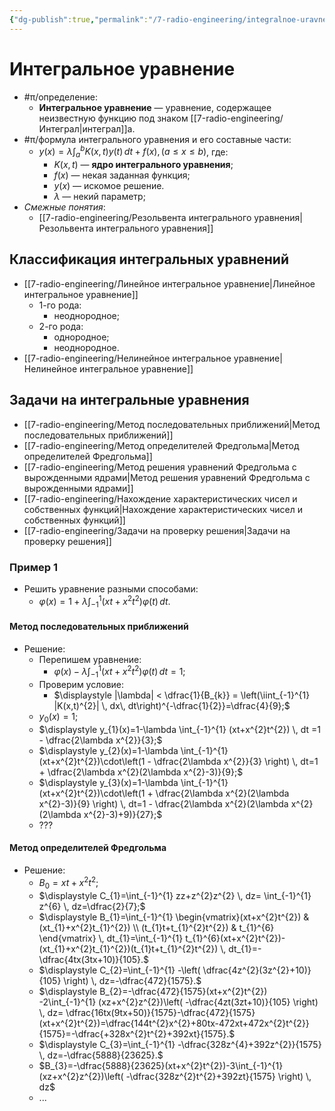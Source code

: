 ```yaml
---
{"dg-publish":true,"permalink":"/7-radio-engineering/integralnoe-uravnenie/","title":"Интегральное уравнение","tags":["математика","ммпэд"]}
---
```



# Интегральное уравнение

- #π/определение:
	- **Интегральное уравнение** — уравнение, содержащее неизвестную функцию под знаком [[7-radio-engineering/Интеграл\|интеграл]]а.
- #π/формула интегрального уравнения и его составные части:
	- $\displaystyle y(x)=\lambda \int_{a}^b K(x,t)y(t) \, dt + f(x), \, (a\leq x \leq b)$, где:
		- $K(x,t)$ — **ядро интегрального уравнения**;
		- $f(x)$ — некая заданная функция;
		- $y(x)$ — искомое решение.
		- $\lambda$ — некий параметр;
- *Смежные понятия*:
	- [[7-radio-engineering/Резольвента интегрального уравнения\|Резольвента интегрального уравнения]]

## Классификация интегральных уравнений

- [[7-radio-engineering/Линейное интегральное уравнение\|Линейное интегральное уравнение]]
	- 1-го рода:
		- неоднородное;
	- 2-го рода:
		- однородное;
		- неоднородное.
- [[7-radio-engineering/Нелинейное интегральное уравнение\|Нелинейное интегральное уравнение]]

## Задачи на интегральные уравнения

- [[7-radio-engineering/Метод последовательных приближений\|Метод последовательных приближений]]
- [[7-radio-engineering/Метод определителей Фредгольма\|Метод определителей Фредгольма]]
- [[7-radio-engineering/Метод решения уравнений Фредгольма с вырожденными ядрами\|Метод решения уравнений Фредгольма с вырожденными ядрами]]
- [[7-radio-engineering/Нахождение характеристических чисел и собственных функций\|Нахождение характеристических чисел и собственных функций]]
- [[7-radio-engineering/Задачи на проверку решения\|Задачи на проверку решения]]

### Пример 1

- Решить уравнение разными способами:
	- $\displaystyle \varphi(x)=1+\lambda \int_{-1}^{1} (xt+x^{2}t^{2})\varphi(t) \, dt.$

#### Метод последовательных приближений

- Решение:
	- Перепишем уравнение:
		- $\displaystyle \varphi(x)-\lambda \int_{-1}^{1} (xt+x^{2}t^{2})\varphi(t) \, dt = 1;$
	- Проверим условие:
		- $\displaystyle |\lambda| < \dfrac{1}{B_{k}} = \left(\iint_{-1}^{1} |K(x,t)^{2}| \, dx\, dt\right)^{-\dfrac{1}{2}}=\dfrac{4}{9};$
	- $y_{0}(x)=1;$
	- $\displaystyle y_{1}(x)=1-\lambda \int_{-1}^{1} (xt+x^{2}t^{2}) \, dt =1 - \dfrac{2\lambda x^{2}}{3};$
	- $\displaystyle y_{2}(x)=1-\lambda \int_{-1}^{1} (xt+x^{2}t^{2})\cdot\left(1 - \dfrac{2\lambda x^{2}}{3} \right) \, dt=1 + \dfrac{2\lambda x^{2}(2\lambda x^{2}-3)}{9};$
	- $\displaystyle y_{3}(x)=1-\lambda \int_{-1}^{1} (xt+x^{2}t^{2})\cdot\left(1 + \dfrac{2\lambda x^{2}(2\lambda x^{2}-3)}{9} \right) \, dt=1 - \dfrac{2\lambda x^{2}(2\lambda x^{2}(2\lambda x^{2}-3)+9)}{27};$
	- ???

#### Метод определителей Фредгольма

- Решение:
	- $B_{0}=xt+x^{2}t^{2};$
	- $\displaystyle C_{1}=\int_{-1}^{1} zz+z^{2}z^{2} \, dz= \int_{-1}^{1} z^{6} \, dz=\dfrac{2}{7};$
	- $\displaystyle B_{1}=\int_{-1}^{1} \begin{vmatrix}(xt+x^{2}t^{2}) & (xt_{1}+x^{2}t_{1}^{2}) \\ (t_{1}t+t_{1}^{2}t^{2}) & t_{1}^{6} \end{vmatrix} \, dt_{1}=\int_{-1}^{1} t_{1}^{6}(xt+x^{2}t^{2})-(xt_{1}+x^{2}t_{1}^{2})(t_{1}t+t_{1}^{2}t^{2}) \, dt_{1}=-\dfrac{4tx(3tx+10)}{105}.$
	- $\displaystyle C_{2}=\int_{-1}^{1} -\left( \dfrac{4z^{2}(3z^{2}+10)}{105} \right) \, dz=-\dfrac{472}{1575}.$
	- $\displaystyle B_{2}=-\dfrac{472}{1575}(xt+x^{2}t^{2}) -2\int_{-1}^{1} (xz+x^{2}z^{2})\left( -\dfrac{4zt(3zt+10)}{105} \right) \, dz= \dfrac{16tx(9tx+50)}{1575}-\dfrac{472}{1575}(xt+x^{2}t^{2})=\dfrac{144t^{2}x^{2}+80tx-472xt+472x^{2}t^{2}}{1575}=-\dfrac{+328x^{2}t^{2}+392xt}{1575}.$
	- $\displaystyle C_{3}=\int_{-1}^{1} -\dfrac{328z^{4}+392z^{2}}{1575} \, dz=-\dfrac{5888}{23625}.$
	- $B_{3}=-\dfrac{5888}{23625}(xt+x^{2}t^{2})-3\int_{-1}^{1} (xz+x^{2}z^{2})\left( -\dfrac{328z^{2}t^{2}+392zt}{1575} \right) \, dz$
	- ...
